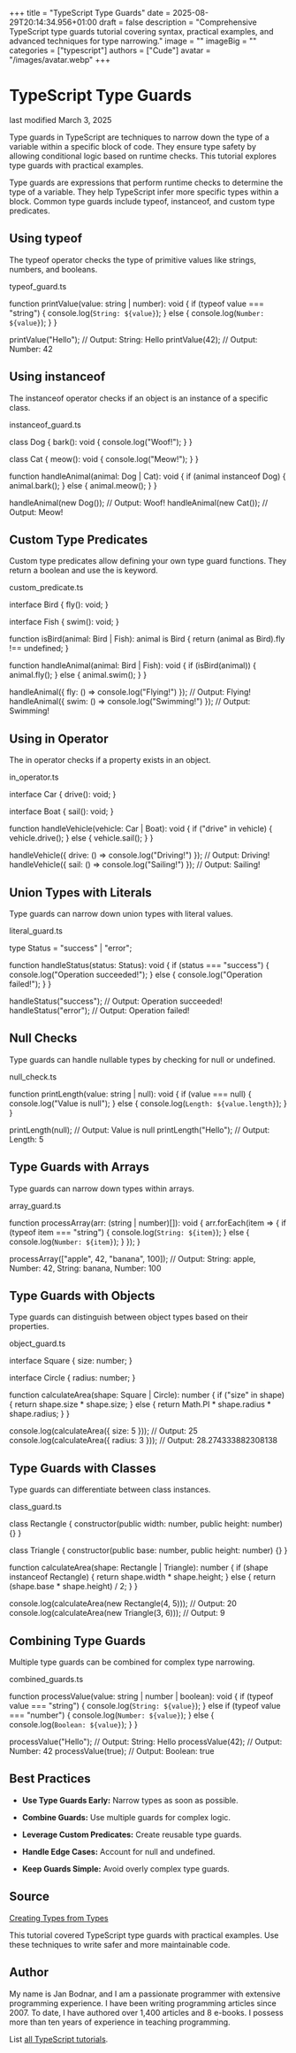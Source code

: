 +++
title = "TypeScript Type Guards"
date = 2025-08-29T20:14:34.956+01:00
draft = false
description = "Comprehensive TypeScript type guards tutorial covering syntax, practical examples, and advanced techniques for type narrowing."
image = ""
imageBig = ""
categories = ["typescript"]
authors = ["Cude"]
avatar = "/images/avatar.webp"
+++

# TypeScript Type Guards

last modified March 3, 2025

Type guards in TypeScript are techniques to narrow down the type of a variable
within a specific block of code. They ensure type safety by allowing conditional
logic based on runtime checks. This tutorial explores type guards with practical
examples.

Type guards are expressions that perform runtime checks to determine the type
of a variable. They help TypeScript infer more specific types within a block.
Common type guards include typeof, instanceof, and
custom type predicates.

## Using typeof

The typeof operator checks the type of primitive values like
strings, numbers, and booleans.

typeof_guard.ts
  

function printValue(value: string | number): void {
    if (typeof value === "string") {
        console.log(`String: ${value}`);
    } else {
        console.log(`Number: ${value}`);
    }
}

printValue("Hello");  // Output: String: Hello
printValue(42);       // Output: Number: 42

## Using instanceof

The instanceof operator checks if an object is an instance of a
specific class.

instanceof_guard.ts
  

class Dog {
    bark(): void {
        console.log("Woof!");
    }
}

class Cat {
    meow(): void {
        console.log("Meow!");
    }
}

function handleAnimal(animal: Dog | Cat): void {
    if (animal instanceof Dog) {
        animal.bark();
    } else {
        animal.meow();
    }
}

handleAnimal(new Dog());  // Output: Woof!
handleAnimal(new Cat());  // Output: Meow!

## Custom Type Predicates

Custom type predicates allow defining your own type guard functions. They return
a boolean and use the is keyword.

custom_predicate.ts
  

interface Bird {
    fly(): void;
}

interface Fish {
    swim(): void;
}

function isBird(animal: Bird | Fish): animal is Bird {
    return (animal as Bird).fly !== undefined;
}

function handleAnimal(animal: Bird | Fish): void {
    if (isBird(animal)) {
        animal.fly();
    } else {
        animal.swim();
    }
}

handleAnimal({ fly: () =&gt; console.log("Flying!") });  // Output: Flying!
handleAnimal({ swim: () =&gt; console.log("Swimming!") });  // Output: Swimming!

## Using in Operator

The in operator checks if a property exists in an object.

in_operator.ts
  

interface Car {
    drive(): void;
}

interface Boat {
    sail(): void;
}

function handleVehicle(vehicle: Car | Boat): void {
    if ("drive" in vehicle) {
        vehicle.drive();
    } else {
        vehicle.sail();
    }
}

handleVehicle({ drive: () =&gt; console.log("Driving!") });  // Output: Driving!
handleVehicle({ sail: () =&gt; console.log("Sailing!") });  // Output: Sailing!

## Union Types with Literals

Type guards can narrow down union types with literal values.

literal_guard.ts
  

type Status = "success" | "error";

function handleStatus(status: Status): void {
    if (status === "success") {
        console.log("Operation succeeded!");
    } else {
        console.log("Operation failed!");
    }
}

handleStatus("success");  // Output: Operation succeeded!
handleStatus("error");    // Output: Operation failed!

## Null Checks

Type guards can handle nullable types by checking for null or
undefined.

null_check.ts
  

function printLength(value: string | null): void {
    if (value === null) {
        console.log("Value is null");
    } else {
        console.log(`Length: ${value.length}`);
    }
}

printLength(null);        // Output: Value is null
printLength("Hello");     // Output: Length: 5

## Type Guards with Arrays

Type guards can narrow down types within arrays.

array_guard.ts
  

function processArray(arr: (string | number)[]): void {
    arr.forEach(item =&gt; {
        if (typeof item === "string") {
            console.log(`String: ${item}`);
        } else {
            console.log(`Number: ${item}`);
        }
    });
}

processArray(["apple", 42, "banana", 100]);  // Output: String: apple, Number: 42, String: banana, Number: 100

## Type Guards with Objects

Type guards can distinguish between object types based on their properties.

object_guard.ts
  

interface Square {
    size: number;
}

interface Circle {
    radius: number;
}

function calculateArea(shape: Square | Circle): number {
    if ("size" in shape) {
        return shape.size * shape.size;
    } else {
        return Math.PI * shape.radius * shape.radius;
    }
}

console.log(calculateArea({ size: 5 }));          // Output: 25
console.log(calculateArea({ radius: 3 }));        // Output: 28.274333882308138

## Type Guards with Classes

Type guards can differentiate between class instances.

class_guard.ts
  

class Rectangle {
    constructor(public width: number, public height: number) {}
}

class Triangle {
    constructor(public base: number, public height: number) {}
}

function calculateArea(shape: Rectangle | Triangle): number {
    if (shape instanceof Rectangle) {
        return shape.width * shape.height;
    } else {
        return (shape.base * shape.height) / 2;
    }
}

console.log(calculateArea(new Rectangle(4, 5)));  // Output: 20
console.log(calculateArea(new Triangle(3, 6)));   // Output: 9

## Combining Type Guards

Multiple type guards can be combined for complex type narrowing.

combined_guards.ts
  

function processValue(value: string | number | boolean): void {
    if (typeof value === "string") {
        console.log(`String: ${value}`);
    } else if (typeof value === "number") {
        console.log(`Number: ${value}`);
    } else {
        console.log(`Boolean: ${value}`);
    }
}

processValue("Hello");  // Output: String: Hello
processValue(42);       // Output: Number: 42
processValue(true);     // Output: Boolean: true

## Best Practices

- **Use Type Guards Early:** Narrow types as soon as possible.

- **Combine Guards:** Use multiple guards for complex logic.

- **Leverage Custom Predicates:** Create reusable type guards.

- **Handle Edge Cases:** Account for null and undefined.

- **Keep Guards Simple:** Avoid overly complex type guards.

## Source

[Creating Types from Types](https://www.typescriptlang.org/docs/handbook/2/types-from-types.html)

This tutorial covered TypeScript type guards with practical examples. Use these
techniques to write safer and more maintainable code.

## Author

My name is Jan Bodnar, and I am a passionate programmer with extensive
programming experience. I have been writing programming articles since 2007.
To date, I have authored over 1,400 articles and 8 e-books. I possess more
than ten years of experience in teaching programming.

List [all TypeScript tutorials](/all/#typescript).
